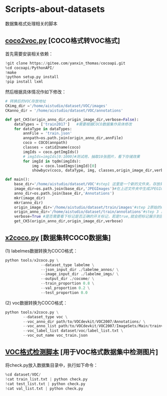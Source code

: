 # Scripts-about-datasets
数据集格式处理相关的脚本

## [coco2voc.py](https://github.com/thomas-yanxin/Scripts-about-datasets/blob/master/coco2voc.py) [COCO格式转VOC格式]
首先需要安装相关依赖：
```python
!git clone https://gitee.com/yanxin_thomas/cocoapi.git
%cd cocoapi/PythonAPI/
!make
!python setup.py install
!pip install lxml
```

然后根据具体情况作如下修改：
```python
# 转换后的VOC存放地址
CKimg_dir ='/home/aistudio/dataset/VOC/images'
CKanno_dir = '/home/aistudio/dataset/VOC/annotations'
```
```python
def get_CK5(origin_anno_dir,origin_image_dir,verbose=False):
    dataTypes = ['train2017']   #需要根据COCO数据集作具体修改
    for dataType in dataTypes:
        annFile = 'train.json'
        annpath=os.path.join(origin_anno_dir,annFile)
        coco = COCO(annpath)
        classes = catid2name(coco)
        imgIds = coco.getImgIds()
        # imgIds=imgIds[0:1000]#测试用，抽取10张图片，看下存储效果
        for imgId in tqdm(imgIds):
            img = coco.loadImgs(imgId)[0]
            showbycv(coco, dataType, img, classes,origin_image_dir,verbose=False)
```
```python
def main():
    base_dir='/home/aistudio/dataset/VOC'#step1 这里是一个新的文件夹，存放转换后的图片和标注
    image_dir=os.path.join(base_dir,'JPEGImages')#在上述文件夹中生成JPEGImages，Annotations两个子文件夹
    anno_dir=os.path.join(base_dir,'Annotations')
    mkr(image_dir)
    mkr(anno_dir)
    origin_image_dir='/home/aistudio/dataset/train/images'#step 2原始的coco的图像存放位置
    origin_anno_dir='/home/aistudio/dataset/train/annotations'#step 3 原始的coco的标注存放位置
    verbose=True #是否需要看下标记是否正确的开关标记，若是true,就会把标记展示到图片上
    get_CK5(origin_anno_dir,origin_image_dir,verbose)
```
  
  

## [x2coco.py](https://github.com/thomas-yanxin/Scripts-about-datasets/blob/master/x2coco.py) [数据集转COCO数据集]
(1) labelmes数据转换为COCO格式：
```python
python tools/x2coco.py \
                --dataset_type labelme \
                --json_input_dir ./labelme_annos/ \
                --image_input_dir ./labelme_imgs/ \
                --output_dir ./cocome/ \
                --train_proportion 0.8 \
                --val_proportion 0.2 \
                --test_proportion 0.0
 ```
(2) voc数据转换为COCO格式：
```python
python tools/x2coco.py \
        --dataset_type voc \
        --voc_anno_dir path/to/VOCdevkit/VOC2007/Annotations/ \
        --voc_anno_list path/to/VOCdevkit/VOC2007/ImageSets/Main/trainval.txt \
        --voc_label_list dataset/voc/label_list.txt \
        --voc_out_name voc_train.json
 ```
  

## [VOC格式检测脚本](https://github.com/thomas-yanxin/Scripts-about-datasets/blob/master/x2coco.py) [用于VOC格式数据集中检测图片]
将check.py放入数据集目录中，执行如下命令：
```python
%cd dataset/VOC/
!cat train_list.txt | python check.py
!cat test_list.txt | python check.py
!cat val_list.txt | python check.py
 ```
